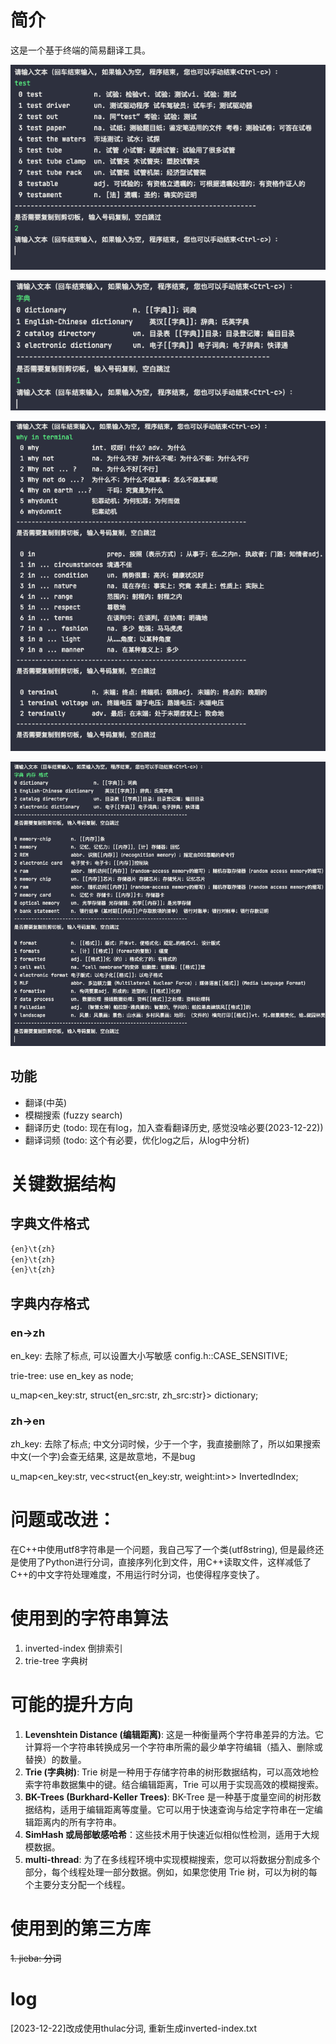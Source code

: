 # 简介

这是一个基于终端的简易翻译工具。

![en to zh](img/en2zh.png)

![zh to en](img/zh2en.png)

![en-multi-search](img/en-multi-search.png)

![zh-multi-search](img/zh-multi-search.png)

## 功能

- 翻译(中英)
- 模糊搜索 (fuzzy search)
- 翻译历史 (todo: 现在有log，加入查看翻译历史, 感觉没啥必要(2023-12-22))
- 翻译词频 (todo: 这个有必要，优化log之后，从log中分析)

# 关键数据结构

## 字典文件格式

```txt
{en}\t{zh}
{en}\t{zh}
{en}\t{zh}
```

## 字典内存格式

### en->zh

en_key: 去除了标点, 可以设置大小写敏感 config.h::CASE_SENSITIVE;

trie-tree: use en_key as node;

u_map<en_key:str, struct{en_src:str, zh_src:str}> dictionary;

### zh->en

zh_key: 去除了标点; 中文分词时候，少于一个字，我直接删除了，所以如果搜索中文(一个字)会查无结果, 这是故意地，不是bug

u_map<en_key:str, vec<struct{en_key:str, weight:int>> InvertedIndex;

# 问题或改进：

在C++中使用utf8字符串是一个问题，我自己写了一个类(utf8string), 但是最终还是使用了Python进行分词，直接序列化到文件，用C++读取文件，这样减低了C++的中文字符处理难度，不用运行时分词，也使得程序变快了。

# 使用到的字符串算法

1. inverted-index 倒排索引
2. trie-tree 字典树

# 可能的提升方向

1. **Levenshtein Distance (编辑距离)**: 这是一种衡量两个字符串差异的方法。它计算将一个字符串转换成另一个字符串所需的最少单字符编辑（插入、删除或替换）的数量。
2. **Trie (字典树)**: Trie 树是一种用于存储字符串的树形数据结构，可以高效地检索字符串数据集中的键。结合编辑距离，Trie 可以用于实现高效的模糊搜索。
3. **BK-Trees (Burkhard-Keller Trees)**: BK-Tree 是一种基于度量空间的树形数据结构，适用于编辑距离等度量。它可以用于快速查询与给定字符串在一定编辑距离内的所有字符串。
4. **SimHash 或局部敏感哈希**：这些技术用于快速近似相似性检测，适用于大规模数据。
5. **multi-thread**: 为了在多线程环境中实现模糊搜索，您可以将数据分割成多个部分，每个线程处理一部分数据。例如，如果您使用 Trie 树，可以为树的每个主要分支分配一个线程。

# 使用到的第三方库

~~1. jieba: 分词~~

# log
[2023-12-22]改成使用thulac分词, 重新生成inverted-index.txt
